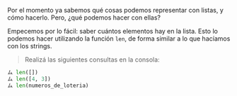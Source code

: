 Por el momento ya sabemos qué cosas podemos representar con listas, y cómo hacerlo. Pero, ¿qué podemos hacer con ellas?

Empecemos por lo fácil: saber cuántos elementos hay en la lista. Esto lo podemos hacer utilizando la función `len`, de forma similar a lo que hacíamos con los strings.

> Realizá las siguientes consultas en la consola:
>
``` python
ム len([])
ム len([4, 3])
ム len(numeros_de_loteria)
```